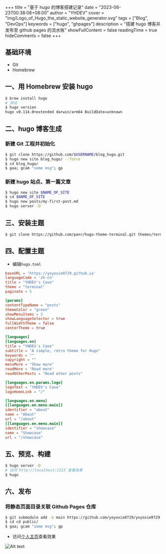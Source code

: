 +++
title = "基于 hugo 的博客搭建记录"
date = "2023-06-23T00:38:08+08:00"
author = "YHDEV"
cover = "img/Logo_of_Hugo_the_static_website_generator.svg"
tags = ["Blog", "DevOps"]
keywords = ["hugo", "ghpages"]
description = "搭建 hugo 博客并发布至 github pages 的流水账"
showFullContent = false
readingTime = true
hideComments = false
+++
## 基础环境
- Git
- Homebrew
## 一、用 Homebrew 安装 hugo
```bash
$ brew install hugo
# 测试
$ hugo version    
hugo v0.114.0+extended darwin/arm64 BuildDate=unknown
```
## 二、hugo 博客生成
### 新建 Git 工程并初始化
```bash
$ git clone https://github.com/$USERNAME/blog_hugo.git
$ hugo new site blog_hugo/ --force
$ cd blog_hugo/
$ gaa; gcam "some msg"; gp
```

### 新建 hugo 站点、第一篇文章
```bash
$ hugo new site $NAME_OF_SITE
$ cd $NAME_OF_SITE
$ hugo new posts/my-first-post.md
$ hugo server -D
```

## 三、安装主题
```bash
$ git clone https://github.com/panr/hugo-theme-terminal.git themes/terminal
```

## 四、配置主题
- 编辑`hugo.toml`
```toml
baseURL = 'https://yoyoxie0729.github.io'
languageCode = 'zh-cn'
title = "YHDEV's Cave"
theme = "terminal"
paginate = 5

[params]
contentTypeName = "posts"
themeColor = "green"
showMenuItems = 2
showLanguageSelector = true
fullWidthTheme = false
centerTheme = true

[languages]
[languages.en]
title = "YHDEV's Cave"
subtitle = "A simple, retro theme for Hugo"
keywords = ""
copyright = ""
menuMore = "Show more"
readMore = "Read more"
readOtherPosts = "Read other posts"

[languages.en.params.logo]
logoText = "YHDEV's Cave"
logoHomeLink = "/"

[languages.en.menu]
[[languages.en.menu.main]]
identifier = "about"
name = "About"
url = "/about"
[[languages.en.menu.main]]
identifier = "showcase"
name = "Showcase"
url = "/showcase"
```
## 五、预览、构建
```bash
$ hugo server -D
# 访问`http://localhost:1313`查看效果
$ hugo
```
## 六、发布
### 将静态页面目录关联 Github Pages 仓库
 ```bash
 $ git submodule add -b main https://github.com/yoyoxie0729/yoyoxie0729.github.io.git public
 $ cd cd public/
 $ gaa; gcam "some msg"; gp
 ```
 - 访问[个人主页](https://yoyoxie0729.github.io/)查看效果

![Alt text](/img/JPEG%E5%9B%BE%E5%83%8F-47FA-A038-09-0.jpeg)
